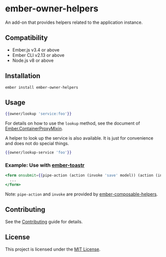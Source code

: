 ember-owner-helpers
==============================================================================

An add-on that provides helpers related to the application instance.


Compatibility
------------------------------------------------------------------------------

* Ember.js v3.4 or above
* Ember CLI v2.13 or above
* Node.js v8 or above


Installation
------------------------------------------------------------------------------

```
ember install ember-owner-helpers
```


Usage
------------------------------------------------------------------------------

``` hbs
{{owner/lookup 'service:foo'}}
```

For details on how to use the `lookup` method, see the document of [Ember.ContainerProxyMixin](https://emberjs.com/api/ember/3.0/classes/ContainerProxyMixin).

A helper to look up the service is also available. It is just for convenience and does not do special things.

``` hbs
{{owner/lookup-service 'foo'}}
```

### Example: Use with [ember-toastr](https://github.com/knownasilya/ember-toastr)

``` hbs
<form onsubmit={{pipe-action (action (invoke 'save' model)) (action (invoke 'success' 'Saved.' (owner/lookup-service 'toast')))}}>
  ...
</form>
```

Note: `pipe-action` and `invoke` are provided by [ember-composable-helpers](https://github.com/DockYard/ember-composable-helpers).


Contributing
------------------------------------------------------------------------------

See the [Contributing](CONTRIBUTING.md) guide for details.


License
------------------------------------------------------------------------------

This project is licensed under the [MIT License](LICENSE.md).
